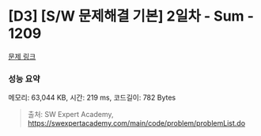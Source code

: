 # [D3] [S/W 문제해결 기본] 2일차 - Sum - 1209 

[문제 링크](https://swexpertacademy.com/main/code/problem/problemDetail.do?contestProbId=AV13_BWKACUCFAYh) 

### 성능 요약

메모리: 63,044 KB, 시간: 219 ms, 코드길이: 782 Bytes



> 출처: SW Expert Academy, https://swexpertacademy.com/main/code/problem/problemList.do